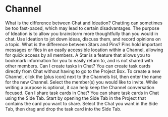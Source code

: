 # Channel

  What is the difference between Chat and Ideation? Chatting can sometimes be too fast-paced, which may lead to certain disadvantages. The purpose of Ideation is to allow you brainstorm more thoughtfully than you would in chat. Use Ideation to jot down ideas, discuss them, and record opinions on a topic.   What is the difference between Stars and Pins? Pins hold important messages or files in an easily accessible location within a Channel, allowing for quick access by all members. A Star is a feature that allows you to bookmark information for you to easily return to, and is not shared with other members.   Can I create tasks in Chat? You can create task cards directly from Chat without having to go to the Project Box. To create a new Channel, click the [plus icon] next to the Channels list, then enter the name for the new Channel. Select the member(s) you would like to invite. While writing a purpose is optional, it can help keep the Channel conversation focused.   Can I share task cards in Chat? You can share task cards in Chat using the Side Tab. Start by opening the Side Tab in the Project that contains the card you want to share. Select the Chat you want in the Side Tab, then drag and drop the task card into the Side Tab.  